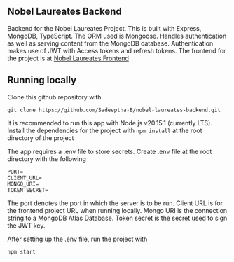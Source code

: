 ## Nobel Laureates Backend

Backend for the Nobel Laureates Project. This is built with Express, MongoDB, TypeScript. The ORM used is Mongoose. Handles authentication as well as serving content from the MongoDB database. Authentication makes use of JWT with Access tokens and refresh tokens.
The frontend for the project is at [Nobel Laureates Frontend](https://github.com/Sadeeptha-B/nobel-laureates-frontend)

## Running locally

Clone this github repository with

```
git clone https://github.com/Sadeeptha-B/nobel-laureates-backend.git
```

It is recommended to run this app with Node.js v20.15.1 (currently LTS). Install the dependencies for the project with `npm install` at the root directory of the project

The app requires a .env file to store secrets. Create .env file at the root directory with the following

```
PORT=
CLIENT_URL=
MONGO_URI=
TOKEN_SECRET=
```

The port denotes the port in which the server is to be run. Client URL is for the frontend project URL when running locally. Mongo URI is the connection string to a MongoDB Atlas Database. Token secret is the secret used to sign the JWT key.

After setting up the .env file, run the project with

```
npm start
```
